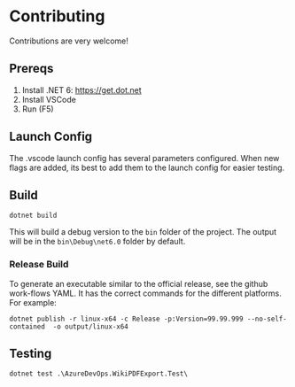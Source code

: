 # Contributing

Contributions are very welcome!

## Prereqs

1. Install .NET  6: https://get.dot.net
2. Install VSCode
3. Run (F5)

## Launch Config

The .vscode launch config has several parameters configured. When new flags are added, its best to add them to the launch config for easier testing.

## Build

~~~terminal
dotnet build
~~~

This will build a debug version to the `bin` folder of the project. The output
will be in the `bin\Debug\net6.0` folder by default.

### Release Build

To generate an executable similar to the official release, see the github
work-flows YAML. It has the correct commands for the different platforms. For
example:

`dotnet publish -r linux-x64 -c Release -p:Version=99.99.999 --no-self-contained  -o output/linux-x64`

## Testing

~~~terminal
dotnet test .\AzureDevOps.WikiPDFExport.Test\
~~~

